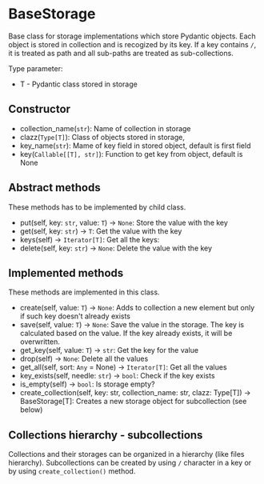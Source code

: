 # BaseStorage

Base class for storage implementations which store Pydantic objects.
Each object is stored in collection and is recogized by its key.
If a key contains `/`, it is treated as path and all sub-paths are
treated as sub-collections.

Type parameter:

* T - Pydantic class stored in storage

## Constructor

* collection_name(`str`): Name of collection in storage
* clazz(`Type[T]`): Class of objects stored in storage,
* key_name(`str`): Mame of key field in stored object, default is first field
* key(`Callable[[T], str]`): Function to get key from object, default is None

## Abstract methods

These methods has to be implemented by child class.

* put(self, key: `str`, value: `T`) -> `None`: Store the value with the key
* get(self, key: `str`) -> `T`: Get the value with the key
* keys(self) -> `Iterator[T]`: Get all the keys:
* delete(self, key: `str`) -> `None`: Delete the value with the key

## Implemented methods

These methods are implemented in this class.

* create(self, value: `T`) -> `None`: Adds to collection a new element but only if such key doesn't already exists
* save(self, value: `T`) -> `None`: Save the value in the storage. The key is calculated based on the value. If the key already exists, it will be overwritten.
* get_key(self, value: `T`) -> `str`: Get the key for the value
* drop(self) -> `None`: Delete all the values
* get_all(self, sort: `Any` = None) -> `Iterator[T]`: Get all the values
* key_exists(self, needle: `str`) -> `bool`: Check if the key exists
* is_empty(self) -> `bool`: Is storage empty?
* create_collection(self, key: str, collection_name: str, clazz: Type[T]) -> BaseStorage[T]: Creates a new storage object for subcollection (see below)

## Collections hierarchy - subcollections

Collections and their storages can be organized in a hierarchy (like files hierarchy).
Subcollections can be created by using `/` character in a key or by using `create_collection()` method.

